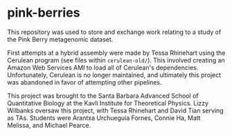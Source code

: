 # pink-berries

This repository was used to store and exchange work relating to a study of the Pink Berry metagenomic dataset.

First attempts at a hybrid assembly were made by Tessa Rhinehart using the Cerulean program (see files within `cerulean-old/`). This involved creating an Amazon Web Services AMI to load all of Cerulean's dependencies. Unfortunately, Cerulean is no longer maintained, and ultimately this project was abandoned in favor of attempting other pipelines.

This project was brought to the Santa Barbara Advanced School of Quantitative Biology at the Kavli Institute for Theoretical Physics. Lizzy Wilbanks oversaw this project, with Tessa Rhinehart and David Tian serving as TAs. Students were 
Arantxa Urchueguía Fornes, Connie Ha, Matt Melissa, and Michael Pearce. 
